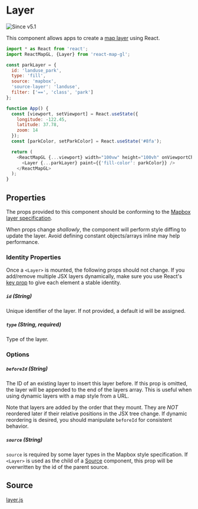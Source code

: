 # Layer

![Since v5.1](https://img.shields.io/badge/since-v5.1-green)

This component allows apps to create a [map layer](https://docs.mapbox.com/mapbox-gl-js/style-spec/#layers) using React.

```js
import * as React from 'react';
import ReactMapGL, {Layer} from 'react-map-gl';

const parkLayer = {
  id: 'landuse_park',
  type: 'fill',
  source: 'mapbox',
  'source-layer': 'landuse',
  filter: ['==', 'class', 'park']
};

function App() {
  const [viewport, setViewport] = React.useState({
    longitude: -122.45,
    latitude: 37.78,
    zoom: 14
  });
  const [parkColor, setParkColor] = React.useState('#8fa');

  return (
    <ReactMapGL {...viewport} width="100vw" height="100vh" onViewportChange={setViewport}>
      <Layer {...parkLayer} paint={{'fill-color': parkColor}} />
    </ReactMapGL>
  );
}
```

## Properties

The props provided to this component should be conforming to the [Mapbox layer specification](https://docs.mapbox.com/mapbox-gl-js/style-spec/#layers).

When props change *shallowly*, the component will perform style diffing to update the layer. Avoid defining constant objects/arrays inline may help performance.

### Identity Properties

Once a `<Layer>` is mounted, the following props should not change. If you add/remove multiple JSX layers dynamically, make sure you use React's [key prop](https://reactjs.org/docs/lists-and-keys.html#keys) to give each element a stable identity.

##### `id` (String)

Unique identifier of the layer. If not provided, a default id will be assigned.

##### `type` (String, required)

Type of the layer.

### Options

##### `beforeId` (String)

The ID of an existing layer to insert this layer before. If this prop is omitted, the layer will be appended to the end of the layers array. This is useful when using dynamic layers with a map style from a URL.

Note that layers are added by the order that they mount. They are *NOT* reordered later if their relative positions in the JSX tree change. If dynamic reordering is desired, you should manipulate `beforeId` for consistent behavior.

##### `source` (String)

`source` is required by some layer types in the Mapbox style specification. If `<Layer>` is used as the child of a [Source](/docs/api-reference/source.md) component, this prop will be overwritten by the id of the parent source.


## Source

[layer.js](https://github.com/visgl/react-map-gl/tree/6.0-release/src/components/layer.js)

